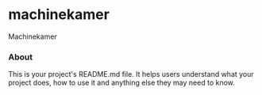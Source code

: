 machinekamer
============

Machinekamer

### About

This is your project's README.md file. It helps users understand what your
project does, how to use it and anything else they may need to know.